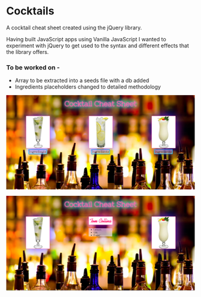 # Cocktails

A cocktail cheat sheet created using the jQuery library.  

Having built JavaScript apps using Vanilla JavaScript I wanted to experiment with jQuery to get used to the syntax and different effects that the library offers.

### To be worked on -
- Array to be extracted into a seeds file with a db added
- Ingredients placeholders changed to detailed methodology


![Home](https://github.com/LouiseReid/Cocktails/blob/master/home.png)

![Expanded](https://github.com/LouiseReid/Cocktails/blob/master/name%20and%20ingredients.png)
